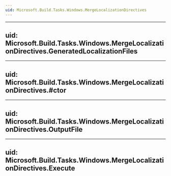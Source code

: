 ```yaml
---
uid: Microsoft.Build.Tasks.Windows.MergeLocalizationDirectives
---
```


---
uid: Microsoft.Build.Tasks.Windows.MergeLocalizationDirectives.GeneratedLocalizationFiles
---

---
uid: Microsoft.Build.Tasks.Windows.MergeLocalizationDirectives.#ctor
---

---
uid: Microsoft.Build.Tasks.Windows.MergeLocalizationDirectives.OutputFile
---

---
uid: Microsoft.Build.Tasks.Windows.MergeLocalizationDirectives.Execute
---

